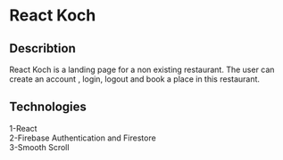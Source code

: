 # React Koch

## Describtion 
React Koch is a landing page for a non existing restaurant. The user can create an account , login, logout and book a place in this restaurant.

## Technologies
1-React  
2-Firebase Authentication and Firestore  
3-Smooth Scroll
